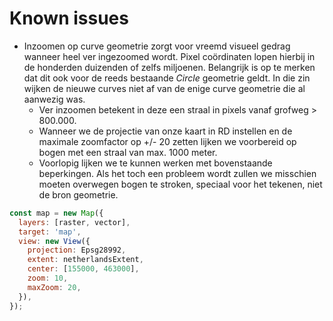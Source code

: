 # Known issues

- Inzoomen op curve geometrie zorgt voor vreemd visueel gedrag wanneer heel ver ingezoomed wordt. Pixel coördinaten lopen hierbij in de honderden duizenden of zelfs miljoenen. Belangrijk is op te merken dat dit ook voor de reeds bestaande *Circle* geometrie geldt. In die zin wijken de nieuwe curves niet af van de enige curve geometrie die al aanwezig was.
    - Ver inzoomen betekent in deze een straal in pixels vanaf grofweg > 800.000.
    - Wanneer we de projectie van onze kaart in RD instellen en de maximale zoomfactor op +/- 20 zetten lijken we voorbereid op bogen met een straal van max. 1000 meter.
    - Voorlopig lijken we te kunnen werken met bovenstaande beperkingen. Als het toch een probleem wordt zullen we misschien moeten overwegen bogen te stroken, speciaal voor het tekenen, niet de bron geometrie.

```javascript
const map = new Map({
  layers: [raster, vector],
  target: 'map',
  view: new View({
    projection: Epsg28992,
    extent: netherlandsExtent,
    center: [155000, 463000],
    zoom: 10,
    maxZoom: 20,
  }),
});
```